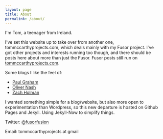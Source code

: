 ```yaml
---
layout: page
title: About
permalink: /about/
---
```


I'm Tom, a teenager from Ireland.

I've set this website up to take over from another one, tommccarthyprojects.com, which deals mainly with my Fusor project.  I've got other projects and interests running too though, and there should be posts here about more than just the Fusor.  Fusor posts still run on [tommccarthyprojects.com](https://tommccarthyprojects.com/).

Some blogs I like the feel of:

* [Paul Graham](https://paulgraham.com)
* [Oliver Nash](https://olivernash.org)
* [Zach Holman](https://zachholman.com)

I wanted something simple for a blog/website, but also more open to experimentation than Wordpress, so this new departure is hosted on Github Pages and Jekyll.  Using Jekyll-Now to simplify things.

Twitter: [@fusorfusion](https://twitter.com/fusorfusion)

Email: tommccarthyprojects at gmail

